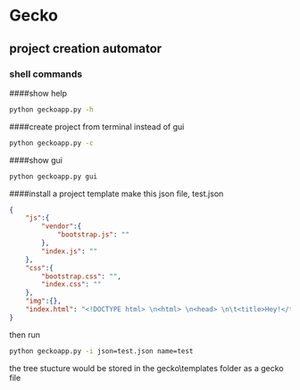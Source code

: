 # Gecko
## project creation automator

###	shell commands

####show help
```bash
python geckoapp.py -h
```

####create project from terminal instead of gui
```bash
python geckoapp.py -c 
```

####show gui
```bash
python geckoapp.py gui
```

####install a project template
make this json file, test.json
```json
{
	"js":{
		"vendor":{
			"bootstrap.js": ""
		},
		"index.js": ""
	},
	"css":{
		"bootstrap.css": "",
		"index.css": ""
	},
	"img":{},
	"index.html": "<!DOCTYPE html> \n<html> \n<head> \n\t<title>Hey!</title> \n</head> \n<body> \n\t<p>Hey!</p> \n</body> \n</html>"
}
```

then run
```bash
python geckoapp.py -i json=test.json name=test
```

the tree stucture would be stored in the gecko\templates folder as a gecko file
